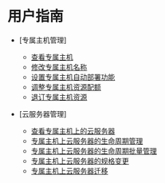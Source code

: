 # 用户指南

-   [专属主机管理]
    -   [查看专属主机](查看专属主机.md)
    -   [修改专属主机名称](修改专属主机名称.md)
    -   [设置专属主机自动部署功能](设置专属主机自动部署功能.md)
    -   [调整专属主机资源配额](调整专属主机资源配额.md)
    -   [退订专属主机资源](退订专属主机资源.md)

-   [云服务器管理]
    -   [查看专属主机上的云服务器](查看专属主机上的云服务器.md)
    -   [专属主机上云服务器的生命周期管理](专属主机上云服务器的生命周期管理.md)
    -   [专属主机上云服务器的生命周期批量管理](专属主机上云服务器的生命周期批量管理.md)
    -   [专属主机上云服务器的规格变更](专属主机上云服务器的规格变更.md)
    -   [专属主机上云服务器迁移](专属主机上云服务器迁移.md)


